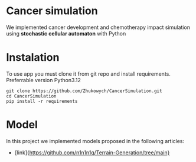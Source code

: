 
# Cancer simulation
We implemented cancer development and chemotherapy impact simulation using **stochastic cellular automaton** with Python

# Instalation
To use app you must clone it from git repo and install requirements. Preferrable version Python3.12
```
git clone https://github.com/Zhukowych/CancerSimulation.git
cd CancerSimulation
pip install -r requirements
```

# Model
In this project we implemented models proposed in the following articles: 
- [link]{https://github.com/n1n1n1q/Terrain-Generation/tree/main}
